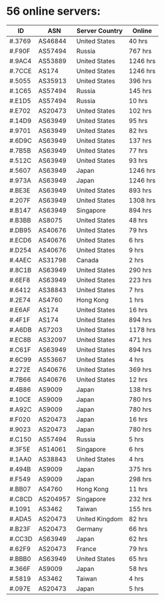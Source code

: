 # 56 online servers:

| ID | ASN | Server Country | Online |
| ------ | ------ | ------ | ------ |
| #.3769 | AS46844 | United States | 40 hrs |
| #.F90F | AS57494 | Russia | 767 hrs |
| #.9AC4 | AS53889 | United States | 1246 hrs |
| #.7CCE | AS174 | United States | 1246 hrs |
| #.5055 | AS35913 | United States | 396 hrs |
| #.1C65 | AS57494 | Russia | 145 hrs |
| #.E1D5 | AS57494 | Russia | 10 hrs |
| #.E702 | AS20473 | United States | 102 hrs |
| #.14D9 | AS63949 | United States | 95 hrs |
| #.9701 | AS63949 | United States | 82 hrs |
| #.6D9C | AS63949 | United States | 137 hrs |
| #.7B5B | AS63949 | United States | 77 hrs |
| #.512C | AS63949 | United States | 93 hrs |
| #.5607 | AS63949 | Japan | 1246 hrs |
| #.973A | AS63949 | Japan | 1246 hrs |
| #.BE3E | AS63949 | United States | 893 hrs |
| #.207F | AS63949 | United States | 1308 hrs |
| #.B147 | AS63949 | Singapore | 894 hrs |
| #.B3BB | AS8075 | United States | 48 hrs |
| #.DB95 | AS40676 | United States | 79 hrs |
| #.ECD6 | AS40676 | United States | 6 hrs |
| #.D254 | AS40676 | United States | 9 hrs |
| #.4AEC | AS31798 | Canada | 2 hrs |
| #.8C1B | AS63949 | United States | 290 hrs |
| #.6EF8 | AS63949 | United States | 223 hrs |
| #.6412 | AS38843 | United States | 7 hrs |
| #.2E74 | AS4760 | Hong Kong | 1 hrs |
| #.E6AF | AS174 | United States | 16 hrs |
| #.4F1F | AS174 | United States | 894 hrs |
| #.A6DB | AS7203 | United States | 1178 hrs |
| #.EC8B | AS32097 | United States | 471 hrs |
| #.C61F | AS63949 | United States | 894 hrs |
| #.6C99 | AS53667 | United States | 4 hrs |
| #.272E | AS40676 | United States | 369 hrs |
| #.7B66 | AS40676 | United States | 12 hrs |
| #.4B86 | AS9009 | Japan | 138 hrs |
| #.10CE | AS9009 | Japan | 780 hrs |
| #.A92C | AS9009 | Japan | 780 hrs |
| #.F020 | AS20473 | Japan | 16 hrs |
| #.9023 | AS20473 | Japan | 780 hrs |
| #.C150 | AS57494 | Russia | 5 hrs |
| #.3F5E | AS14061 | Singapore | 6 hrs |
| #.1AA0 | AS38843 | United States | 4 hrs |
| #.494B | AS9009 | Japan | 375 hrs |
| #.F549 | AS9009 | Japan | 298 hrs |
| #.BB07 | AS4760 | Hong Kong | 11 hrs |
| #.C8CD | AS204957 | Singapore | 232 hrs |
| #.1091 | AS3462 | Taiwan | 155 hrs |
| #.ADA5 | AS20473 | United Kingdom | 82 hrs |
| #.B23F | AS20473 | Germany | 66 hrs |
| #.CC3D | AS63949 | Japan | 62 hrs |
| #.62F9 | AS20473 | France | 79 hrs |
| #.BBB0 | AS63949 | United States | 65 hrs |
| #.366F | AS9009 | Japan | 58 hrs |
| #.5819 | AS3462 | Taiwan | 4 hrs |
| #.097E | AS20473 | Japan | 5 hrs |

